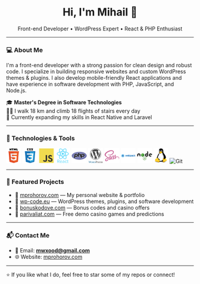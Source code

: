 <h1 align="center">Hi, I'm Mihail 👋</h1>
<p align="center">
  Front-end Developer • WordPress Expert • React & PHP Enthusiast
</p>

---

### 💻 About Me

I'm a front-end developer with a strong passion for clean design and robust code. I specialize in building responsive websites and custom WordPress themes & plugins. I also develop mobile-friendly React applications and have experience in software development with PHP, JavaScript, and Node.js.

🎓 **Master's Degree in Software Technologies**  
🏃‍♂️ I walk 18 km and climb 18 flights of stairs every day  
🌱 Currently expanding my skills in React Native and Laravel

---

### 🔧 Technologies & Tools

<p align="left">
  <img src="https://raw.githubusercontent.com/devicons/devicon/master/icons/html5/html5-original-wordmark.svg" alt="HTML5" width="40" height="40"/>
  <img src="https://raw.githubusercontent.com/devicons/devicon/master/icons/css3/css3-original-wordmark.svg" alt="CSS3" width="40" height="40"/>
  <img src="https://raw.githubusercontent.com/devicons/devicon/master/icons/javascript/javascript-original.svg" alt="JavaScript" width="40" height="40"/>
  <img src="https://raw.githubusercontent.com/devicons/devicon/master/icons/react/react-original-wordmark.svg" alt="React" width="40" height="40"/>
  <img src="https://raw.githubusercontent.com/devicons/devicon/master/icons/php/php-original.svg" alt="PHP" width="40" height="40"/>
  <img src="https://raw.githubusercontent.com/devicons/devicon/master/icons/wordpress/wordpress-original.svg" alt="WordPress" width="40" height="40"/>
  <img src="https://raw.githubusercontent.com/devicons/devicon/master/icons/sass/sass-original.svg" alt="Sass" width="40" height="40"/>
  <img src="https://raw.githubusercontent.com/devicons/devicon/master/icons/webpack/webpack-original-wordmark.svg" alt="Webpack" width="40" height="40"/>
  <img src="https://raw.githubusercontent.com/devicons/devicon/master/icons/nodejs/nodejs-original-wordmark.svg" alt="Node.js" width="40" height="40"/>
  <img src="https://raw.githubusercontent.com/devicons/devicon/master/icons/linux/linux-original.svg" alt="Linux" width="40" height="40"/>
  <img src="https://www.vectorlogo.zone/logos/git-scm/git-scm-icon.svg" alt="Git" width="40" height="40"/>
</p>

---

### 🧩 Featured Projects

- 🔗 [mprohorov.com](https://mprohorov.com) — My personal website & portfolio  
- 🔗 [wp-code.eu](https://wp-code.eu) — WordPress themes, plugins, and software development  
- 🔗 [bonuskodove.com](https://bonuskodove.com) — Bonus codes and casino offers  
- 🔗 [parivaliat.com](https://parivaliat.com) — Free demo casino games and predictions

---

### 📬 Contact Me

- 📧 Email: **mwxood@gmail.com**
- 🌐 Website: [mprohorov.com](https://mprohorov.com)

---

⭐ If you like what I do, feel free to star some of my repos or connect!

